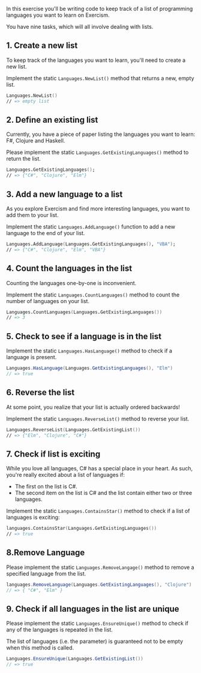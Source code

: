 In this exercise you'll be writing code to keep track of a list of programming languages you want to learn on Exercism.

You have nine tasks, which will all involve dealing with lists.

## 1. Create a new list

To keep track of the languages you want to learn, you'll need to create a new list.

Implement the static `Languages.NewList()` method that returns a new, empty list.

```fsharp
Languages.NewList()
// => empty list
```

## 2. Define an existing list

Currently, you have a piece of paper listing the languages you want to learn: F#, Clojure and Haskell.

Please implement the static `Languages.GetExistingLanguages()` method to return the list.

```fsharp
Languages.GetExistingLanguages();
// => {"C#", "Clojure", "Elm"}
```

## 3. Add a new language to a list

As you explore Exercism and find more interesting languages, you want to add them to your list.

Implement the static `Languages.AddLanguage()` function to add a new language to the end of your list.

```fsharp
Languages.AddLanguage(Languages.GetExistingLanguages(), "VBA");
// => {"C#", "Clojure", "Elm", "VBA"}
```

## 4. Count the languages in the list

Counting the languages one-by-one is inconvenient.

Implement the static `Languages.CountLanguages()` method to count the number of languages on your list.

```fsharp
Languages.CountLanguages(Languages.GetExistingLanguages())
// => 3
```

## 5. Check to see if a language is in the list

Implement the static `Languages.HasLanguage()` method to check if a language is present.

```csharp
Languages.HasLanguage(Languages.GetExistingLanguages(), "Elm")
// => true
```

## 6. Reverse the list

At some point, you realize that your list is actually ordered backwards!

Implement the static `Languages.ReverseList()` method to reverse your list.

```fsharp
Languages.ReverseList(Languages.GetExistingList())
// => {"Elm", "Clojure", "C#"}
```

## 7. Check if list is exciting

While you love all languages, C# has a special place in your heart. As such, you're really excited about a list of languages if:

- The first on the list is C#.
- The second item on the list is C# and the list contain either two or three languages.

Implement the static `Languages.ContainsStar()` method to check if a list of languages is exciting:

```fsharp
languages.ContainsStar(Languages.GetExistingLanguages())
// => true
```

## 8.Remove Language

Please implement the static `Languages.RemoveLangage()` method to remove a specified language from the list.

```csharp
languages.RemoveLanguage(Languages.GetExistingLanguages(), "Clojure")
// => { "C#", "Elm" }
```

## 9. Check if all languages in the list are unique

Please implement the static `Languages.EnsureUnique()` method to check if any of the languages is repeated in the list.

The list of languages (i.e. the parameter) is guaranteed not to be empty when this method is called.

```csharp
Languages.EnsureUnique(Languages.GetExistingList())
// => true
```

